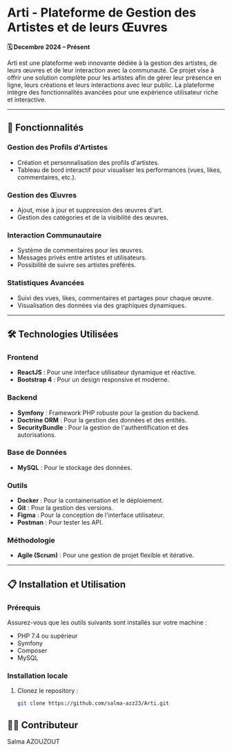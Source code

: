# Arti - Plateforme de Gestion des Artistes et de leurs Œuvres

**🗓 Decembre 2024 – Présent**

Arti est une plateforme web innovante dédiée à la gestion des artistes, de leurs œuvres et de leur interaction avec la communauté. Ce projet vise à offrir une solution complète pour les artistes afin de gérer leur présence en ligne, leurs créations et leurs interactions avec leur public. La plateforme intègre des fonctionnalités avancées pour une expérience utilisateur riche et interactive.

---

## 🚀 Fonctionnalités

### **Gestion des Profils d'Artistes**
- Création et personnalisation des profils d'artistes.
- Tableau de bord interactif pour visualiser les performances (vues, likes, commentaires, etc.).

### **Gestion des Œuvres**
- Ajout, mise à jour et suppression des œuvres d'art.
- Gestion des catégories et de la visibilité des œuvres.

### **Interaction Communautaire**
- Système de commentaires pour les œuvres.
- Messages privés entre artistes et utilisateurs.
- Possibilité de suivre ses artistes préférés.

### **Statistiques Avancées**
- Suivi des vues, likes, commentaires et partages pour chaque œuvre.
- Visualisation des données via des graphiques dynamiques.

---

## 🛠 Technologies Utilisées

### **Frontend**
- **ReactJS** : Pour une interface utilisateur dynamique et réactive.
- **Bootstrap 4** : Pour un design responsive et moderne.

### **Backend**
- **Symfony** : Framework PHP robuste pour la gestion du backend.
- **Doctrine ORM** : Pour la gestion des données et des entités.
- **SecurityBundle** : Pour la gestion de l'authentification et des autorisations.

### **Base de Données**
- **MySQL** : Pour le stockage des données.

### **Outils**
- **Docker** : Pour la containerisation et le déploiement.
- **Git** : Pour la gestion des versions.
- **Figma** : Pour la conception de l'interface utilisateur.
- **Postman** : Pour tester les API.

### **Méthodologie**
- **Agile (Scrum)** : Pour une gestion de projet flexible et itérative.

---



## 📋 Installation et Utilisation

### **Prérequis**
Assurez-vous que les outils suivants sont installés sur votre machine :
- PHP 7.4 ou supérieur
- Symfony
- Composer
- MySQL


### **Installation locale**

1. Clonez le repository :
   ```bash
   git clone https://github.com/salma-azz23/Arti.git
   

## 👩‍💻 Contributeur
Salma AZOUZOUT
